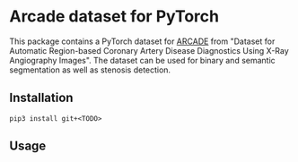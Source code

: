 # Arcade dataset for PyTorch

This package contains a PyTorch dataset for [ARCADE](https://zenodo.org/records/8386059) from
"Dataset for Automatic Region-based Coronary Artery Disease Diagnostics Using X-Ray Angiography Images". The dataset can be used for binary and semantic segmentation as well as stenosis detection.


## Installation

```
pip3 install git+<TODO>
```

## Usage
